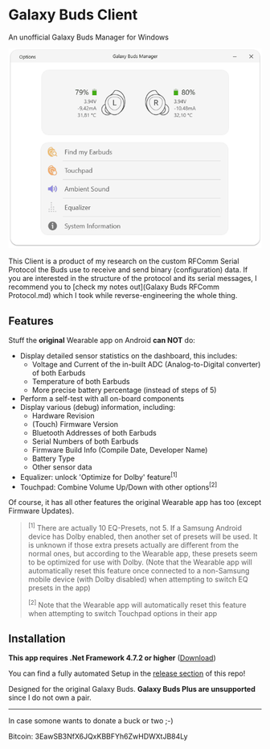 # Galaxy Buds Client
An unofficial Galaxy Buds Manager for Windows

<p align="center">
  <img src="screenshots/screencap.gif">
</p>

This Client is a product of my research on the custom RFComm Serial Protocol the Buds use to receive and send binary (configuration) data. If you are interested in the structure of the protocol and its serial messages, I recommend you to [check my notes out](Galaxy Buds RFComm Protocol.md) which I took while reverse-engineering the whole thing.

## Features

Stuff the **original** Wearable app on Android **can NOT** do:

* Display detailed sensor statistics on the dashboard, this includes:
  * Voltage and Current of the in-built ADC (Analog-to-Digital converter) of both Earbuds
  * Temperature of both Earbuds
  * More precise battery percentage (instead of steps of 5)
* Perform a self-test with all on-board components
* Display various (debug) information, including:
  * Hardware Revision
  * (Touch) Firmware Version
  * Bluetooth Addresses of both Earbuds
  * Serial Numbers of both Earbuds
  * Firmware Build Info (Compile Date, Developer Name)
  * Battery Type
  * Other sensor data
* Equalizer: unlock 'Optimize for Dolby' feature<sup>[1]</sup>
* Touchpad: Combine Volume Up/Down with other options<sup>[2]</sup>

Of course, it has all other features the original Wearable app has too (except Firmware Updates). 

> <sup>[1]</sup> There are actually 10 EQ-Presets, not 5. If a Samsung Android device has Dolby enabled, then another set of presets will be used. It is unknown if those extra presets actually are different from the normal ones, but according to the Wearable app, these presets seem to be optimized for use with Dolby. (Note that the Wearable app will automatically reset this feature once connected to a non-Samsung mobile device (with Dolby disabled) when attempting to switch EQ presets in the app)
>
> <sup>[2]</sup> Note that the Wearable app will automatically reset this feature when attempting to switch Touchpad options in their app

## Installation

**This app requires .Net Framework 4.7.2 or higher** ([Download](https://dotnet.microsoft.com/download/dotnet-framework/net472))

You can find a fully automated Setup in the [release section](/releases) of this repo!

Designed for the original Galaxy Buds. **Galaxy Buds Plus are unsupported** since I do not own a pair.

___

In case somone wants to donate a buck or two ;-) 

Bitcoin: 3EawSB3NfX6JQxKBBFYh6ZwHDWXtJB84Ly

